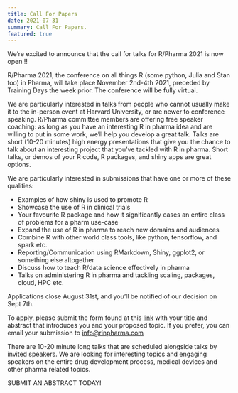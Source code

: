```yaml
---
title: Call For Papers
date: 2021-07-31
summary: Call For Papers.
featured: true
---
```


We’re excited to announce that the call for talks for R/Pharma 2021 is now open !!

R/Pharma 2021, the conference on all things R (some python, Julia and Stan too) in Pharma, will take place November 2nd-4th 2021, preceded by Training Days the week prior.  The conference will be fully virtual.

We are particularly interested in talks from people who cannot usually make it to the in-person event at Harvard University, or are newer to conference speaking.  R/Pharma committee members are offering free speaker coaching: as long as you have an interesting R in pharma idea and are willing to put in some work, we’ll help you develop a great talk.  Talks are short (10-20 minutes) high energy presentations that give you the chance to talk about an interesting project that you’ve tackled with R in pharma. Short talks, or demos of your R code, R packages, and shiny apps are great options. 

We are particularly interested in submissions that have one or more of these qualities:

-  Examples of how shiny is used to promote R
-  Showcase the use of R in clinical trials
-  Your favourite R package and how it significantly eases an entire class of problems for a pharm use-case
-  Expand the use of R in pharma to reach new domains and audiences
-  Combine R with other world class tools, like python, tensorflow, and spark etc.
-  Reporting/Communication using RMarkdown, Shiny, ggplot2, or something else altogether
-  Discuss how to teach R/data science effectively in pharma
-  Talks on administering R in pharma and tackling scaling, packages, cloud, HPC etc.

Applications close August 31st, and you’ll be notified of our decision on Sept 7th.

To apply, please submit the form found at this [link](https://rinpharma.com/html/call4papers/)  with your title and abstract that introduces you and your proposed topic. If you prefer, you can email your submission to info@rinpharma.com

There are 10-20 minute long talks that are scheduled alongside talks by invited speakers. We are looking for interesting topics and engaging speakers on the entire drug development process, medical devices and other pharma related topics.

SUBMIT AN ABSTRACT TODAY!
